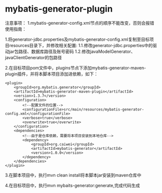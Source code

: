 # mybatis-generator-plugin
注意事项：
    1.mybatis-generator-config.xml节点的顺序不能改变，否则会报错
使用指南：

​1.将generator-jdbc.properties及mybatis-generator-config.xml复制至目标项目resources目录下，并修改相关配置:
        1.1.修改generator-jdbc.properties中的驱动jar包路径、数据库路径及账号密码
        1.2.修改javaModelGenerator、javaClientGenerator的包路径

​2.在目标项目pom文件中，plugins节点下添加mybatis-generator-maven-plugin插件，并将本脚本项目添加进依赖，如下：

```
<plugin>
    <groupId>org.mybatis.generator</groupId>
    <artifactId>mybatis-generator-maven-plugin</artifactId>
    <version>1.3.7</version>
    <configuration>
        <!--配置文件的位置-->
        <configurationFile>src/main/resources/mybatis-generator-config.xml</configurationFile>
        <verbose>true</verbose>
        <overwrite>true</overwrite>
    </configuration>
    <dependencies>
        <!--由于是仓库依赖，需要将本项目安装到本地仓库-->
        <dependency>
            <groupId>org.caiwei</groupId>
            <artifactId>mybatis-generator</artifactId>
            <version>1.0.0</version>
        </dependency>
    </dependencies>
</plugin>
```
3.在脚本项目中，执行mvn clean install将本脚本jar安装到maven仓库中

4.在目标项目中，执行mvn mybaits-generator:generate,完成代码生成
